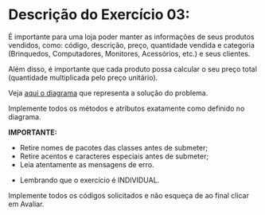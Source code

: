 # Descrição do Exercício 03:

É importante para uma loja poder manter as informações de seus produtos vendidos, como: código, descrição, preço, quantidade vendida e categoria (Brinquedos, Computadores, Monitores, Acessórios, etc.) e seus clientes.

Além disso, é importante que cada produto possa calcular o seu preço total (quantidade multiplicada pelo preço unitário).

Veja [aqui o diagrama](./img/modelo_Exercicio_04_.jpg) que representa a solução do problema.

Implemente todos os métodos e atributos exatamente como definido no diagrama.

**IMPORTANTE:**

- Retire nomes de pacotes das classes antes de submeter;
- Retire acentos e caracteres especiais antes de submeter;
- Leia atentamente as mensagens de erro.

* Lembrando que o exercício é INDIVIDUAL.

Implemente todos os códigos solicitados e não esqueça de ao final clicar em Avaliar.